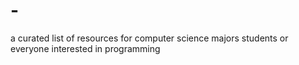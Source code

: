 # -
a curated list of resources for computer science majors students or everyone interested in programming
